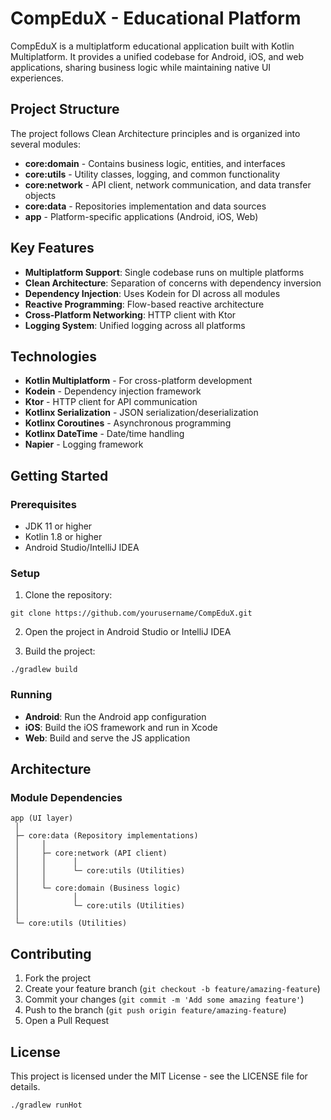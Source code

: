 # CompEduX - Educational Platform

CompEduX is a multiplatform educational application built with Kotlin Multiplatform. It provides a unified codebase for
Android, iOS, and web applications, sharing business logic while maintaining native UI experiences.

## Project Structure

The project follows Clean Architecture principles and is organized into several modules:

- **core:domain** - Contains business logic, entities, and interfaces
- **core:utils** - Utility classes, logging, and common functionality
- **core:network** - API client, network communication, and data transfer objects
- **core:data** - Repositories implementation and data sources
- **app** - Platform-specific applications (Android, iOS, Web)

## Key Features

- **Multiplatform Support**: Single codebase runs on multiple platforms
- **Clean Architecture**: Separation of concerns with dependency inversion
- **Dependency Injection**: Uses Kodein for DI across all modules
- **Reactive Programming**: Flow-based reactive architecture
- **Cross-Platform Networking**: HTTP client with Ktor
- **Logging System**: Unified logging across all platforms

## Technologies

- **Kotlin Multiplatform** - For cross-platform development
- **Kodein** - Dependency injection framework
- **Ktor** - HTTP client for API communication
- **Kotlinx Serialization** - JSON serialization/deserialization
- **Kotlinx Coroutines** - Asynchronous programming
- **Kotlinx DateTime** - Date/time handling
- **Napier** - Logging framework

## Getting Started

### Prerequisites

- JDK 11 or higher
- Kotlin 1.8 or higher
- Android Studio/IntelliJ IDEA

### Setup

1. Clone the repository:

```
git clone https://github.com/yourusername/CompEduX.git
```

2. Open the project in Android Studio or IntelliJ IDEA

3. Build the project:

```
./gradlew build
```

### Running

- **Android**: Run the Android app configuration
- **iOS**: Build the iOS framework and run in Xcode
- **Web**: Build and serve the JS application

## Architecture

### Module Dependencies

```
app (UI layer)
 │
 ├─ core:data (Repository implementations)
 │     │
 │     ├─ core:network (API client)
 │     │      │
 │     │      └─ core:utils (Utilities)
 │     │
 │     └─ core:domain (Business logic)
 │            │
 │            └─ core:utils (Utilities)
 │
 └─ core:utils (Utilities)
```

## Contributing

1. Fork the project
2. Create your feature branch (`git checkout -b feature/amazing-feature`)
3. Commit your changes (`git commit -m 'Add some amazing feature'`)
4. Push to the branch (`git push origin feature/amazing-feature`)
5. Open a Pull Request

## License

This project is licensed under the MIT License - see the LICENSE file for details.

`./gradlew runHot`
